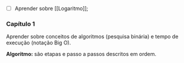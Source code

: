 - [ ] Aprender sobre [[Logaritmo]];

### Capítulo 1
Aprender sobre conceitos de algoritmos (pesquisa binária) e tempo de execução (notação Big O).

**Algoritmo:** são etapas e passo a passos descritos em ordem.